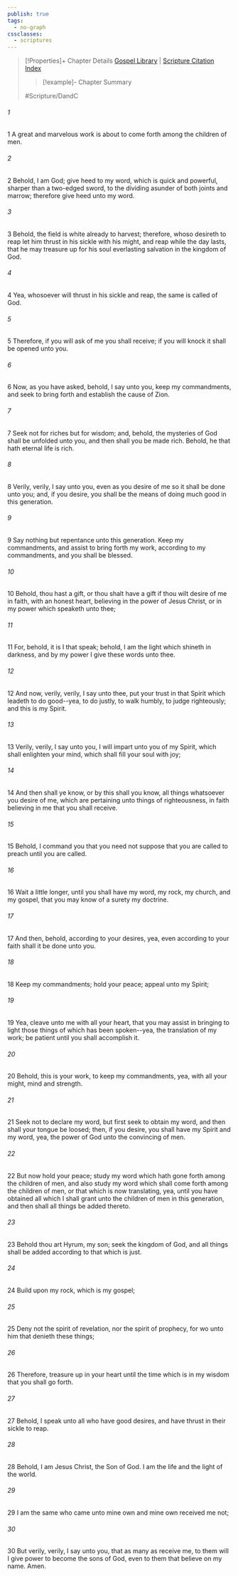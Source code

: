 ```yaml
---
publish: true
tags:
  - no-graph
cssclasses:
  - scriptures
---
```

>[!Properties]+ Chapter Details
>[Gospel Library](https://churchofjesuschrist.org/study/scriptures/dc-testament/dc/11?lang=eng)    |    [Scripture Citation Index](https://scriptures.byu.edu/#12e0b::c12e0b)
>>[!example]- Chapter Summary
>> 
> 
>
>#Scripture/DandC
###### 1
1 A great and marvelous work is about to come forth among the children of men.
###### 2
2 Behold, I am God; give heed to my word, which is quick and powerful, sharper than a two-edged sword, to the dividing asunder of both joints and marrow; therefore give heed unto my word.
###### 3
3 Behold, the field is white already to harvest; therefore, whoso desireth to reap let him thrust in his sickle with his might, and reap while the day lasts, that he may treasure up for his soul everlasting salvation in the kingdom of God.
###### 4
4 Yea, whosoever will thrust in his sickle and reap, the same is called of God.
###### 5
5 Therefore, if you will ask of me you shall receive; if you will knock it shall be opened unto you.
###### 6
6 Now, as you have asked, behold, I say unto you, keep my commandments, and seek to bring forth and establish the cause of Zion.
###### 7
7 Seek not for riches but for wisdom; and, behold, the mysteries of God shall be unfolded unto you, and then shall you be made rich. Behold, he that hath eternal life is rich.
###### 8
8 Verily, verily, I say unto you, even as you desire of me so it shall be done unto you; and, if you desire, you shall be the means of doing much good in this generation.
###### 9
9 Say nothing but repentance unto this generation. Keep my commandments, and assist to bring forth my work, according to my commandments, and you shall be blessed.
###### 10
10 Behold, thou hast a gift, or thou shalt have a gift if thou wilt desire of me in faith, with an honest heart, believing in the power of Jesus Christ, or in my power which speaketh unto thee;
###### 11
11 For, behold, it is I that speak; behold, I am the light which shineth in darkness, and by my power I give these words unto thee.
###### 12
12 And now, verily, verily, I say unto thee, put your trust in that Spirit which leadeth to do good--yea, to do justly, to walk humbly, to judge righteously; and this is my Spirit.
###### 13
13 Verily, verily, I say unto you, I will impart unto you of my Spirit, which shall enlighten your mind, which shall fill your soul with joy;
###### 14
14 And then shall ye know, or by this shall you know, all things whatsoever you desire of me, which are pertaining unto things of righteousness, in faith believing in me that you shall receive.
###### 15
15 Behold, I command you that you need not suppose that you are called to preach until you are called.
###### 16
16 Wait a little longer, until you shall have my word, my rock, my church, and my gospel, that you may know of a surety my doctrine.
###### 17
17 And then, behold, according to your desires, yea, even according to your faith shall it be done unto you.
###### 18
18 Keep my commandments; hold your peace; appeal unto my Spirit;
###### 19
19 Yea, cleave unto me with all your heart, that you may assist in bringing to light those things of which has been spoken--yea, the translation of my work; be patient until you shall accomplish it.
###### 20
20 Behold, this is your work, to keep my commandments, yea, with all your might, mind and strength.
###### 21
21 Seek not to declare my word, but first seek to obtain my word, and then shall your tongue be loosed; then, if you desire, you shall have my Spirit and my word, yea, the power of God unto the convincing of men.
###### 22
22 But now hold your peace; study my word which hath gone forth among the children of men, and also study my word which shall come forth among the children of men, or that which is now translating, yea, until you have obtained all which I shall grant unto the children of men in this generation, and then shall all things be added thereto.
###### 23
23 Behold thou art Hyrum, my son; seek the kingdom of God, and all things shall be added according to that which is just.
###### 24
24 Build upon my rock, which is my gospel;
###### 25
25 Deny not the spirit of revelation, nor the spirit of prophecy, for wo unto him that denieth these things;
###### 26
26 Therefore, treasure up in your heart until the time which is in my wisdom that you shall go forth.
###### 27
27 Behold, I speak unto all who have good desires, and have thrust in their sickle to reap.
###### 28
28 Behold, I am Jesus Christ, the Son of God. I am the life and the light of the world.
###### 29
29 I am the same who came unto mine own and mine own received me not;
###### 30
30 But verily, verily, I say unto you, that as many as receive me, to them will I give power to become the sons of God, even to them that believe on my name. Amen.
